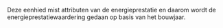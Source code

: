Deze eenhied mist attributen van de energieprestatie en daarom wordt de energieprestatiewaardering gedaan op basis van het bouwjaar.
